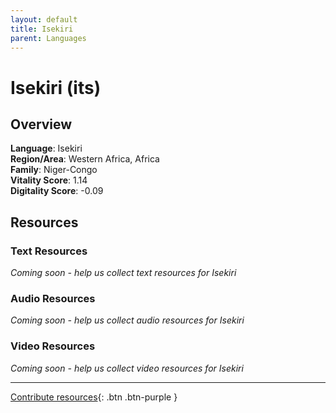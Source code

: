 ```yaml
---
layout: default
title: Isekiri
parent: Languages
---
```


# Isekiri (its)

## Overview

**Language**: Isekiri  
**Region/Area**: Western Africa, Africa  
**Family**: Niger-Congo  
**Vitality Score**: 1.14  
**Digitality Score**: -0.09  

## Resources

### Text Resources
*Coming soon - help us collect text resources for Isekiri*

### Audio Resources
*Coming soon - help us collect audio resources for Isekiri*

### Video Resources
*Coming soon - help us collect video resources for Isekiri*

---

[Contribute resources](https://fairtrain.github.io/){: .btn .btn-purple }
